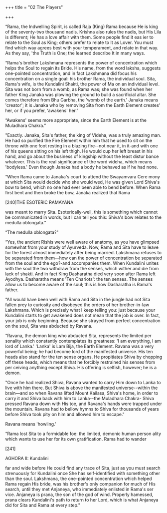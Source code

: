 +++
title = "02 The Players"

+++

“Rama, the Indwelling Spirit, is called Raja (King) Rama because He is king of the seventy-two thousand nadis. Krishna also rules the nadis, but His Lila is different; He has a love affair with them. Some people find it eas ier to relate to the Soul as King; others prefer to relate to It as Lover. You must find which way agrees best with your temperament, and relate in that way. As they say, 'the Truth is One; the learned describe It in many ways. 

“Rama's brother Lakshmana represents the power of concentration which helps the Soul to regain its Bride. His name, from the word laksha, suggests one-pointed concentration, and in fact Lakshmana did focus his concentration on a single goal: his brother Rama, the individual soul. Sita, Rama's wife, is the Kundalini Shakti, the power of Ma on an individual level. Sita was not born from a womb, as Rama was; she was found when her father King Janaka was plowing the ground to build a sacrificial altar. She comes therefore from Bhu Garbha, the 'womb of the earth.' Janaka means 'creator'; it is Janaka who by removing Sita from the Earth Element creates' her, or if you prefer, ‘awakens' her.” 

“Awakens' seems more appropriate, since the Earth Element is at the Muladhara Chakra.” 

"Exactly. Janaka, Sita's father, the king of Videha, was a truly amazing man. He had so purified the Fire Element within him that he used to sit on the throne with one foot resting in a blazing fire--not near it, in it-and with one of his queens sitting on his left thigh. He would cup her left breast in his hand, and go about the business of kingship without the least distur bance whatever. This is the real significance of the word videha, which means 'bodyless.' Even though Janaka had a body he behaved as if he had none. 

“When Rama came to Janaka's court to attend the Swayamvara Cere mony at which Sita would decide who she would wed, He was given Lord Shiva's bow to bend, which no one had ever been able to bend before. When Rama first bent and then broke the bow, Janaka realized that Rama 

[240]THE ESOTERIC RAMAYANA 

was meant to marry Sita. Esoterically-well, this is something which cannot be communicated in words, but I can tell you this: Shiva's bow relates to the medulla oblongata.” 

“The medulla oblongata?" 

“Yes, the ancient Rishis were well aware of anatomy, as you have glimpsed somewhat from your study of Ayurveda. Now, Rama and Sita have to leave for the forest almost immediately after being married. Lakshmana refuses to be separated from them—how can the power of concentration be separated from the soul and the ego?-and accompanies them. When Kundalini unites with the soul the two withdraw from the senses, which wither and die from lack of shakti. And in fact King Dasharatha died very soon after Rama left Ayodhya. Dasharatha means 'Ten Chariots': the ten senses. The senses allow us to become aware of the soul; this is how Dasharatha is Rama's father. 

“All would have been well with Rama and Sita in the jungle had not Sita fallen prey to curiosity and disobeyed the orders of her brother-in-law Lakshmana. Which is precisely what I keep telling you: just because your Kundalini starts to get awakened does not mean that the job is over. In fact, your job is only beginning. Because she strayed from perfect concentration on the soul, Sita was abducted by Ravana. 

“Ravana, the demon king who abducted Sita, represents the limited per sonality which constantly contemplates its greatness: 'I am everything, I am lord of Lanka.' 'Lanka' is Lam Bija, the Earth Element. Ravana was a very powerful being; he had become lord of the manifested universe. His ten heads also stand for the ten sense organs. He propitiates Shiva by chopping off these heads, which means that he forcibly restrained his senses from per ceiving anything except Shiva. His offering is selfish, however; he is a demon. 

"Once he had realized Shiva, Ravana wanted to carry Him down to Lanka to live with him there. But Shiva is above the manifested universe--within the brain—and so when Ravana lifted Mount Kailasa, Shiva's home, in order to carry it and Shiva back with him to Lanka--the Muladhara Chakra- Shiva pressed Ravana down with His toe, and Ravana's hands were trapped under the mountain. Ravana had to bellow hymns to Shiva for thousands of years before Shiva took pity on him and allowed him to escape." 

Ravana means 'howling.' 

“Rama lost Sita to a formidable foe: the limited, demonic human person ality which wants to use her for its own gratification. Rama had to wander 

[241] 

AGHORA II: Kundalini 

far and wide before He could find any trace of Sita, just as you must search strenuously for Kundalini once She has self-identified with something other than the soul. Lakshmana, the one-pointed concentration which helped Rama regain His bride, was his brother's only companion for much of His search, until they met Anjaneya, who immediately enlisted in Rama's ser vice. Anjaneya is prana, the son of the god of wind. Properly hamessed, prana clears Kundalini's path to return to her Lord, which is what Anjaneya did for Sita and Rama at every step." 
